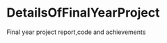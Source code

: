 DetailsOfFinalYearProject
=========================

Final year project report,code and achievements
